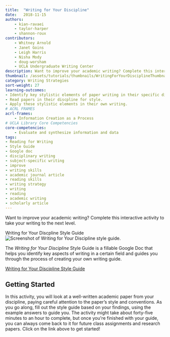 ```yaml
---
title:  "Writing for Your Discipline"
date:   2018-11-15
authors: 
    - kian-ravaei
    - taylor-harper
    - shannon-roux
contributors:
    - Whitney Arnold
    - Janet Goins
    - Leigh Harris
    - Nisha Mody
    - doug-worsham
    - UCLA Undergraduate Writing Center
description: Want to improve your academic writing? Complete this interactive activity to take your writing to the next level.
thumbnail: /assets/tutorials/thumbnails/WritingForYourDisciplineThumbnail.jpg
category: Writing Strategies
sort-weight: 27
learning-outcomes:
- Identify key stylistic elements of paper writing in their specific discipline.
- Read papers in their discpline for style.
- Apply these stylistic elements in their own writing.
# ACRL FRAMES
acrl-frames:
    - Information Creation as a Process
# UCLA Library Core Competencies
core-competencies:
    - Evaluate and synthesize information and data
tags:
- Reading for Writing
- Style Guide
- Google doc
- disciplinary writing
- subject-specific writing
- improve
- writing skills
- academic journal article
- reading skills
- writing strategy
- writing
- reading
- academic writing
- scholarly article
---
```


<p class="intro">Want to improve your academic writing? Complete this interactive activity to take your writing to the next level.</p>

<!-- Reading for Writing style guide card -->

<div class="card shadow">
  <div class="card-header">
    Writing for Your Discpline Style Guide
  </div>
  <div class="card-body">
    <div class="row">
        <div class="col col-sm-12 col-md-5">
        <img class="img-fluid img-thumbnail" src="{{ '/assets/images/WritingForYourDiscipline.png' | relative_url }}"   alt="Screenshot of Writing for Your Discipline style guide." data-caption="Screenshot of Writing for Your Discipline style guide.">
        </div>
        <div class="col col-sm-12 col-md-7">
            <p class="card-text">The <i>Writing for Your Discipline</i> Style Guide is a fillable Google Doc that helps you identify key aspects of writing in a certain field and guides you through the process of creating your own writing guide.</p>
                <a href="https://docs.google.com/document/d/1Mg1rUtDZHHTbVoZsMxM-jjf6HAcm92Omkz4A5Rnulv0/copy?copyComments=true" target="_blank" class="btn btn-outline-primary btn-block" aria-label="Open the guide in new window">Writing for Your Discipline Style Guide <i class="fas fa-external-link-alt" aria-hidden="true"></i></a>
        </div>
    </div>
  </div>
</div>

<h2 class="mt-5">Getting Started</h2>

In this activity, you will look at a well-written academic paper from your discipline, paying careful attention to the paper’s style and conventions. As you go along, fill out the style guide based on your findings, using the example answers to guide you. The activity might take about forty-five minutes to an hour to complete, but once you're finished with your guide, you can always come back to it for future class assignments and research papers. Click on the link above to get started!
